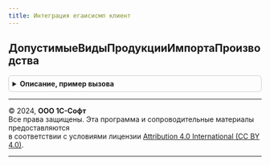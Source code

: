 ```yaml
---
title: Интеграция егаисисмп клиент
---
```



## ДопустимыеВидыПродукцииИмпортаПроизводства
<details style="margin: 1em 0; padding: 0.5em; border: 1px solid #ccc; border-radius: 6px;">

<summary style="font-weight: bold; cursor: pointer;">Описание, пример вызова</summary>

```bsl

// Допустимые виды продукции, которые можно указать в документе импорта или производства ЕГАИС.
//
// Параметры:
//  Сырье - Булево - для табличной части Сырья
//
// Возвращаемое значение:
//  Массив Из ПеречислениеСсылка.ВидыПродукцииИС - Допустимые виды продукции импорта производства
Функция ДопустимыеВидыПродукцииИмпортаПроизводства(Сырье = Ложь) Экспорт
```

Пример вызова
```bsl
Результат = ИнтеграцияЕГАИСИСМПКлиент.ДопустимыеВидыПродукцииИмпортаПроизводства(Сырье);
```
</details>

---

© 2024, **ООО 1С-Софт**  
Все права защищены. Эта программа и сопроводительные материалы предоставляются  
в соответствии с условиями лицензии [Attribution 4.0 International (CC BY 4.0)](https://creativecommons.org/licenses/by/4.0/legalcode).

---
